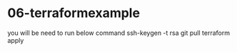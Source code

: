 # 06-terraformexample
you will be need to run below command 
ssh-keygen -t rsa
git pull
terraform apply
